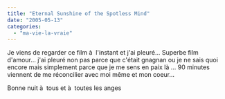 ```yaml
---
title: "Eternal Sunshine of the Spotless Mind"
date: "2005-05-13"
categories: 
  - "ma-vie-la-vraie"
---
```


Je viens de regarder ce film à  l'instant et j'ai pleuré... Superbe film d'amour... j'ai pleuré non pas parce que c'était gnagnan ou je ne sais quoi encore mais simplement parce que je me sens en paix là ... 90 minutes viennent de me réconcilier avec moi même et mon coeur...

Bonne nuit à  tous et à  toutes les anges
